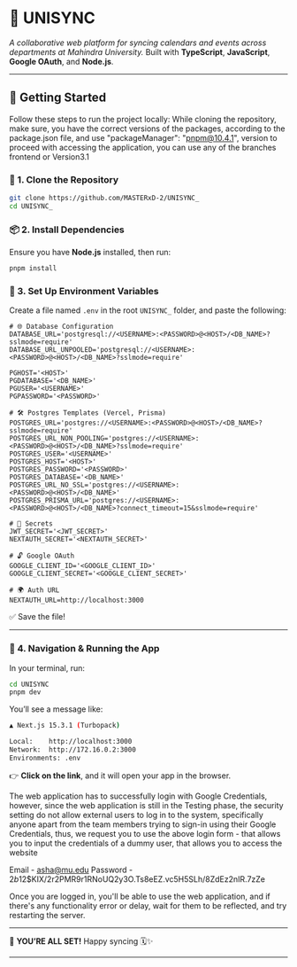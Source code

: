 # 🧭 UNISYNC

*A collaborative web platform for syncing calendars and events across departments at Mahindra University.*
Built with **TypeScript**, **JavaScript**, **Google OAuth**, and **Node.js**.

---

## 🚀 Getting Started

Follow these steps to run the project locally:
While cloning the repository, make sure, you have the correct versions of the packages, according to the package.json file, and use "packageManager": "pnpm@10.4.1", version to proceed with accessing the application, you can use any of the branches frontend or Version3.1

### 🔁 1. Clone the Repository

```bash
git clone https://github.com/MASTERxD-2/UNISYNC_
cd UNISYNC_
```

### 📦 2. Install Dependencies

Ensure you have **Node.js** installed, then run:

```bash
pnpm install
```

### 🔐 3. Set Up Environment Variables

Create a file named `.env` in the root `UNISYNC_` folder, and paste the following:

```env
# 🌐 Database Configuration
DATABASE_URL='postgresql://<USERNAME>:<PASSWORD>@<HOST>/<DB_NAME>?sslmode=require'
DATABASE_URL_UNPOOLED='postgresql://<USERNAME>:<PASSWORD>@<HOST>/<DB_NAME>?sslmode=require'

PGHOST='<HOST>'
PGDATABASE='<DB_NAME>'
PGUSER='<USERNAME>'
PGPASSWORD='<PASSWORD>'

# 🛠️ Postgres Templates (Vercel, Prisma)
POSTGRES_URL='postgres://<USERNAME>:<PASSWORD>@<HOST>/<DB_NAME>?sslmode=require'
POSTGRES_URL_NON_POOLING='postgres://<USERNAME>:<PASSWORD>@<HOST>/<DB_NAME>?sslmode=require'
POSTGRES_USER='<USERNAME>'
POSTGRES_HOST='<HOST>'
POSTGRES_PASSWORD='<PASSWORD>'
POSTGRES_DATABASE='<DB_NAME>'
POSTGRES_URL_NO_SSL='postgres://<USERNAME>:<PASSWORD>@<HOST>/<DB_NAME>'
POSTGRES_PRISMA_URL='postgres://<USERNAME>:<PASSWORD>@<HOST>/<DB_NAME>?connect_timeout=15&sslmode=require'

# 🔑 Secrets
JWT_SECRET='<JWT_SECRET>'
NEXTAUTH_SECRET='<NEXTAUTH_SECRET>'

# 🔓 Google OAuth
GOOGLE_CLIENT_ID='<GOOGLE_CLIENT_ID>'
GOOGLE_CLIENT_SECRET='<GOOGLE_CLIENT_SECRET>'

# 🌍 Auth URL
NEXTAUTH_URL=http://localhost:3000
```

✅ Save the file!

---

### 🧭 4. Navigation & Running the App

In your terminal, run:

```bash
cd UNISYNC
pnpm dev
```

You’ll see a message like:

```bash
▲ Next.js 15.3.1 (Turbopack)

Local:    http://localhost:3000
Network:  http://172.16.0.2:3000
Environments: .env
```

👉 **Click on the link**, and it will open your app in the browser.

The web application has to successfully login with Google Credentials, however, since the web application is still in the Testing phase, the security setting do not allow external users to log in to the system, specifically anyone apart from the team members trying to sign-in using their Google Credentials, thus, we request you to use the above login form - that allows you to input the credentials of a dummy user, that allows you to access the website

 Email - asha@mu.edu
 Password - $2b$12$KIX/2r2PMR9r1RNoUQ2y3O.Ts8eEZ.vc5H5SLh/8ZdEz2nIR.7zZe

Once you are logged in, you'll be able to use the web application, and if there's any functionality error or delay, wait for them to be reflected, and try restarting the server.


---

🎉 **YOU’RE ALL SET!**
Happy syncing 🗓️✨

---


